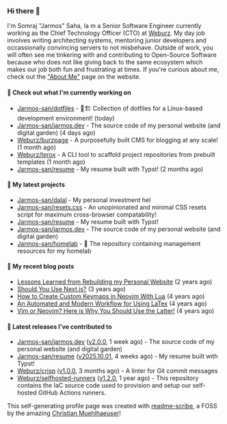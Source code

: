 ### Hi there 👋

I'm Somraj "Jarmos" Saha, Ia m a Senior Software Engineer currently working as the Chief Technology Officer (CTO) at [Weburz](https://weburz.com). My day job involves writing architecting systems, mentoring junior developers and occassionally convincing servers to not misbehave. Outside of work, you will often see me tinkering with and contributing to Open-Source Software because who does not like giving back to the same ecosystem which makes our job both fun and frustrating at times. If you're curious about me, check out the ["About Me"](https://jarmos.dev/about-me) page on the website.

#### 👷 Check out what I'm currently working on

- [Jarmos-san/dotfiles](https://github.com/Jarmos-san/dotfiles) - 👷🏗️ Collection of dotfiles for a Linux-based development environment! (today)
- [Jarmos-san/jarmos.dev](https://github.com/Jarmos-san/jarmos.dev) - The source code of my personal website (and digital garden) (4 days ago)
- [Weburz/burzpage](https://github.com/Weburz/burzpage) - A purposefully built CMS for blogging at any scale! (1 month ago)
- [Weburz/terox](https://github.com/Weburz/terox) - A CLI tool to scaffold project repositories from prebuilt templates (1 month ago)
- [Jarmos-san/resume](https://github.com/Jarmos-san/resume) - My resume built with Typst! (2 months ago)

#### 🌱 My latest projects

- [Jarmos-san/dalal](https://github.com/Jarmos-san/dalal) - My personal investment hel
- [Jarmos-san/resets.css](https://github.com/Jarmos-san/resets.css) - An unopinionated and minimal CSS resets script for maximum cross-browser compatability!
- [Jarmos-san/resume](https://github.com/Jarmos-san/resume) - My resume built with Typst!
- [Jarmos-san/jarmos.dev](https://github.com/Jarmos-san/jarmos.dev) - The source code of my personal website (and digital garden)
- [Jarmos-san/homelab](https://github.com/Jarmos-san/homelab) - 🧪 The repository containing management resources for my homelab

#### 📜 My recent blog posts

- [Lessons Learned from Rebuilding my Personal Website](https://jarmos.dev/blogs/lessons-from-rebuilding-personal-website-from-scratch) (2 years ago)
- [Should You Use Next.js?](https://jarmos.dev/blogs/should-you-use-nextjs) (3 years ago)
- [How to Create Custom Keymaps in Neovim With Lua](https://jarmos.dev/blogs/create-custom-neovim-keybindings-using-lua) (4 years ago)
- [An Automated and Modern Workflow for Using LaTex](https://jarmos.dev/blogs/automated-workflow-for-latex) (4 years ago)
- [Vim or Neovim? Here is Why You Should Use the Latter!](https://jarmos.dev/blogs/vim-vs-neovim) (4 years ago)

#### 🔭 Latest releases I've contributed to

- [Jarmos-san/jarmos.dev](https://github.com/Jarmos-san/jarmos.dev) ([v2.0.0](https://github.com/Jarmos-san/jarmos.dev/releases/tag/v2.0.0), 1 week ago) - The source code of my personal website (and digital garden)
- [Jarmos-san/resume](https://github.com/Jarmos-san/resume) ([v2025.10.01](https://github.com/Jarmos-san/resume/releases/tag/v2025.10.01), 4 weeks ago) - My resume built with Typst!
- [Weburz/crisp](https://github.com/Weburz/crisp) ([v1.0.0](https://github.com/Weburz/crisp/releases/tag/v1.0.0), 3 months ago) - A linter for Git commit messages
- [Weburz/selfhosted-runners](https://github.com/Weburz/selfhosted-runners) ([v1.2.0](https://github.com/Weburz/selfhosted-runners/releases/tag/v1.2.0), 1 year ago) - This repository contains the IaC source code used to provision and setup our self-hosted GitHub Actions runners.

This self-generating profile page was created with [readme-scribe](https://github.com/muesli/readme-scribe), a FOSS by the amazing [Christian Muehlhaeuser](https://github.com/muesli)!
